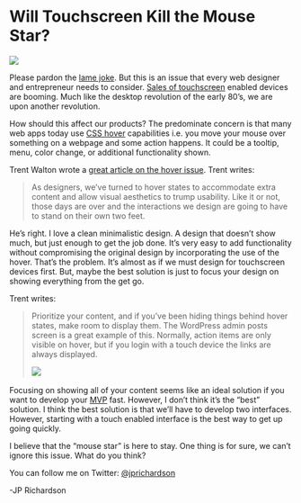 <!--
id: 788671659
link: http://techneur.com/post/788671659/will-touchscreen-kill-the-mouse-star
slug: will-touchscreen-kill-the-mouse-star
date: Fri Jul 09 2010 02:48:00 GMT-0500 (CDT)
publish: 2010-07-09
tags: 
-->


Will Touchscreen Kill the Mouse Star?
=====================================

![](http://media.tumblr.com/tumblr_l5a5tpl10E1qzbc4f.jpg)

Please pardon the [lame
joke](http://en.wikipedia.org/wiki/Video_Killed_the_Radio_Star). But
this is an issue that every web designer and entrepreneur needs to
consider. [Sales of
touchscreen](http://www.gartner.com/it/page.jsp?id=1313415) enabled
devices are booming. Much like the desktop revolution of the early 80’s,
we are upon another revolution.

How should this affect our products? The predominate concern is that
many web apps today use [CSS
hover](http://www.w3.org/TR/CSS2/selector.html#dynamic-pseudo-classes)
capabilities i.e. you move your mouse over something on a webpage and
some action happens. It could be a tooltip, menu, color change, or
additional functionality shown.

Trent Walton wrote a [great article on the hover
issue](http://trentwalton.com/2010/07/05/non-hover/). Trent writes:

> As designers, we’ve turned to hover states to accommodate extra
> content and allow visual aesthetics to trump usability. Like it or
> not, those days are over and the interactions we design are going to
> have to stand on their own two feet.

He’s right. I love a clean minimalistic design. A design that doesn’t
show much, but just enough to get the job done. It’s very easy to add
functionality without compromising the original design by incorporating
the use of the hover. That’s the problem. It’s almost as if we must
design for touchscreen devices first. But, maybe the best solution is
just to focus your design on showing everything from the get go.

Trent writes:

> Prioritize your content, and if you’ve been hiding things behind hover
> states, make room to display them. The WordPress admin posts screen is
> a great example of this. Normally, action items are only visible on
> hover, but if you login with a touch device the links are always
> displayed.
>
> ![](http://trentwalton.com/wp-content/uploads/2010/06/wordpress.jpg) 

Focusing on showing all of your content seems like an ideal solution if
you want to develop your
[MVP](http://techneur.com/post/656259481/mvp-galls-law) fast. However, I
don’t think it’s the “best” solution. I think the best solution is that
we’ll have to develop two interfaces. However, starting with a touch
enabled interface is the best way to get up going quickly.

I believe that the “mouse star” is here to stay. One thing is for sure,
we can’t ignore this issue. What do you think?

You can follow me on Twitter:
[@jprichardson](http://twitter.com/jprichardson)

-JP Richardson

